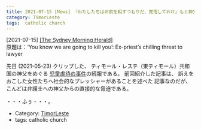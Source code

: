 ```yaml
---
title: 2021-07-15 [News] 『わたしたちはお前を殺すつもりだ、覚悟しておけ』もと神父が弁護士に心臓のこおるような脅し ---オエクシのペドフィル・兼・児童虐待のあの神父である
category: TimorLeste
tags:  catholic church
---
```


[2021-07-15] [[The Sydney Morning Herald]](https://amp.smh.com.au/world/asia/you-know-we-are-going-to-kill-you-ex-priest-s-chilling-threat-to-lawyer-20210714-p589hv.html?utm_source=pocket_mylist)  
 原題は：‘You know we are going to kill you’: Ex-priest’s chilling threat to lawyer

 先日 (2021-05-23) クリップした、
ティモール・レステ（東ティモール）共和国の神父をめぐる
[児童虐待の事件](http://www.merapano.net/~satoshi/private/diary/2021-05-23-1.html)の続報である。
前回紹介した記事は、
訴えをおこした女性たちへ社会的なプレッシャーがあることを述べた
記事なのだが、
こんどは弁護士への神父からの直接的な脅迫である。

 ・・・ふぅ・・・。

- Category: [TimorLeste](https://merapano.github.io/categories.html#TimorLeste)
- tags:  catholic church

